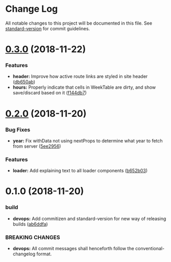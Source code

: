 # Change Log

All notable changes to this project will be documented in this file. See [standard-version](https://github.com/conventional-changelog/standard-version) for commit guidelines.

<a name="0.3.0"></a>
# [0.3.0](https://github.com/dagerikhl/paycheck-of-existence/compare/v0.2.0...v0.3.0) (2018-11-22)


### Features

* **header:** Improve how active route links are styled in site header ([db650ab](https://github.com/dagerikhl/paycheck-of-existence/commit/db650ab))
* **hours:** Properly indicate that cells in WeekTable are dirty, and show save/discard based on it ([f144db7](https://github.com/dagerikhl/paycheck-of-existence/commit/f144db7))



<a name="0.2.0"></a>
# [0.2.0](https://github.com/dagerikhl/paycheck-of-existence/compare/v0.1.0...v0.2.0) (2018-11-20)


### Bug Fixes

* **year:** Fix withData not using nextProps to determine what year to fetch from server ([5ee2956](https://github.com/dagerikhl/paycheck-of-existence/commit/5ee2956))


### Features

* **loader:** Add explaining text to all loader components ([b652b03](https://github.com/dagerikhl/paycheck-of-existence/commit/b652b03))



<a name="0.1.0"></a>
# 0.1.0 (2018-11-20)


### build

* **devops:** Add commitizen and standard-version for new way of releasing builds ([ab6ddfa](https://github.com/dagerikhl/paycheck-of-existence/commit/ab6ddfa))


### BREAKING CHANGES

* **devops:** All commit messages shall henceforth follow the conventional-changelog format.
